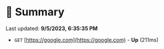 # 📖 Summary
Last updated: **9/5/2023, 6:35:35 PM**

- `GET` [https://google.com](https://google.com) - **Up** (211ms)
